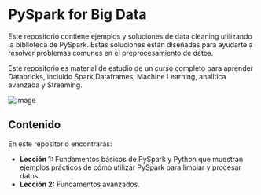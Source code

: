 # PySpark for Big Data

Este repositorio contiene ejemplos y soluciones de data cleaning utilizando la biblioteca de PySpark. Estas soluciones  están diseñadas para ayudarte a resolver problemas comunes en el preprocesamiento de datos.

Este repositorio es material de estudio de un curso completo para aprender Databricks, incluido Spark Dataframes, Machine Learning, analítica avanzada y Streaming.

![image](https://user-images.githubusercontent.com/73362049/232578890-690b3d6c-a073-4f05-b8f7-943a90cd2d8d.png)


## Contenido

En este repositorio encontrarás:

- **Lección 1:** Fundamentos básicos de PySpark y Python que muestran ejemplos prácticos de cómo utilizar PySpark para limpiar y procesar datos.
- **Lección 2:** Fundamentos avanzados.
